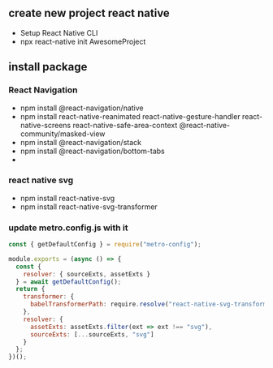 ## create new project react native
<ul>
  <li>Setup React Native CLI</li>
  <li>npx react-native init AwesomeProject</li>
</ul>

## install package

### React Navigation
<ul>
  <li>npm install @react-navigation/native </li>
  <li>npm install react-native-reanimated react-native-gesture-handler react-native-screens react-native-safe-area-context @react-native-community/masked-view </li>
  <li>npm install @react-navigation/stack</li>
  <li>npm install @react-navigation/bottom-tabs <li/>
</ul>

### react native svg
<ul>
  <li>npm install react-native-svg</li>
  <li>npm install react-native-svg-transformer</li>
</ul>

### update metro.config.js with it

```javascript
const { getDefaultConfig } = require("metro-config");

module.exports = (async () => {
  const {
    resolver: { sourceExts, assetExts }
  } = await getDefaultConfig();
  return {
    transformer: {
      babelTransformerPath: require.resolve("react-native-svg-transformer")
    },
    resolver: {
      assetExts: assetExts.filter(ext => ext !== "svg"),
      sourceExts: [...sourceExts, "svg"]
    }
  };
})();
```
